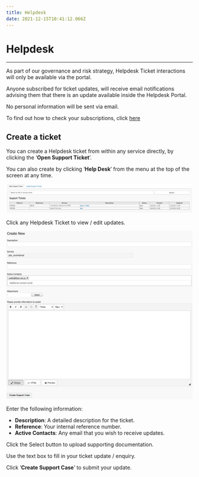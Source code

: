 ```yaml
---
title: Helpdesk
date: 2021-12-15T10:41:12.066Z
---
```

# **Helpdesk**

- - -

As part of our governance and risk strategy, Helpdesk Ticket interactions will only be available via the portal.

Anyone subscribed for ticket updates, will receive email notifications advising them that there is an update available inside the Helpdesk Portal.

No personal information will be sent via email.

To find out how to check your subscriptions, click [here](https://kb.cadiz3.com.au/guides/ember/management_portals.html#account-management)




## Create a ticket
You can create a Helpdesk ticket from within any service directly, by clicking the ‘**Open Support Ticket**’.

You can also create by clicking ‘**Help Desk**’ from the menu at the top of the screen at any time.

<img src="../../images/helpdesk_dashboard.png" alt="helpdesk dashboard" title="helpdesk dashboard"/>

Click any Helpdesk Ticket to view / edit updates.

<img src="../../images/Create_New_Helpdesk_Ticket.png" alt="Create new helpdesk ticket" title="helpdesk ticket"/>

Enter the following information:

-	**Description**: A detailed description for the ticket.
-	**Reference**: Your internal reference number.
-	**Active Contacts**: Any email that you wish to receive updates.

Click the Select button to upload supporting documentation.

Use the text box to fill in your ticket update / enquiry.

Click ‘**Create Support Case**’ to submit your update.
